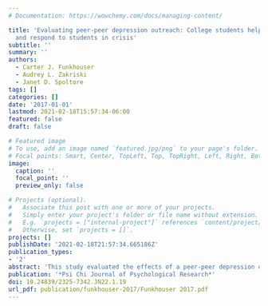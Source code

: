 ```yaml
---
# Documentation: https://wowchemy.com/docs/managing-content/

title: 'Evaluating peer-peer depression outreach: College students helping peers approach
  and respond to students in crisis'
subtitle: ''
summary: ''
authors: 
  - Carter J. Funkhouser
  - Audrey L. Zakriski
  - Janet D. Spoltore
tags: []
categories: []
date: '2017-01-01'
lastmod: 2021-02-18T15:57:34-06:00
featured: false
draft: false

# Featured image
# To use, add an image named `featured.jpg/png` to your page's folder.
# Focal points: Smart, Center, TopLeft, Top, TopRight, Left, Right, BottomLeft, Bottom, BottomRight.
image:
  caption: ''
  focal_point: ''
  preview_only: false

# Projects (optional).
#   Associate this post with one or more of your projects.
#   Simply enter your project's folder or file name without extension.
#   E.g. `projects = ["internal-project"]` references `content/project/deep-learning/index.md`.
#   Otherwise, set `projects = []`.
projects: []
publishDate: '2021-02-18T21:57:34.665186Z'
publication_types:
- '2'
abstract: 'This study evaluated the effects of a peer-peer depression outreach program for college students (Depression OutReach Alliance [DORA] College Program). Fifty-six college students participated in either the DORA program or a control program and completed pretest, posttest, and follow-up assessments. These assessments measured responses to and desired social distance from an at-risk male peer, self-stigma and perceived social stigma associated with psychological help-seeking, knowledge of depression and suicide, and crisis response skills. Results indicated that DORA participants reported improved crisis response skills, t(50) = 2.55, p = .014, d = .71, desired less social distance from the distressed peer, t(26) = 3.07, p = .005, d = -.60, and perceived there to be less social stigma related to seeking psychological help after the intervention, t(26) = 2.71, p = .012, d = -.52. Implications for college student depression and suicide outreach are discussed.'
publication: '*Psi Chi Journal of Psychological Research*'
doi: 10.24839/2325-7342.JN22.1.19
url_pdf: publication/funkhouser-2017/Funkhouser 2017.pdf
---
```

